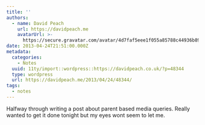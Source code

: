 ```yaml
---
title: ''
authors:
  - name: David Peach
    url: https://davidpeach.me
    avatarUrl: >-
      https://secure.gravatar.com/avatar/4d7faf5eee1f055a85788c44936b8995eaab6dfb004e7854ec747ccb272e91ee?s=96&d=mm&r=g
date: 2013-04-24T21:51:00.000Z
metadata:
  categories:
    - Notes
  uuid: 11ty/import::wordpress::https://davidpeach.co.uk/?p=48344
  type: wordpress
  url: https://davidpeach.me/2013/04/24/48344/
tags:
  - notes
---
```

Halfway through writing a post about parent based media queries. Really wanted to get it done tonight but my eyes wont seem to let me.